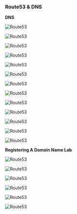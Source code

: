 ### Route53 & DNS

**DNS**

![Route53](../images/Route53/Route53-1.png)

![Route53](../images/Route53/Route53-2.png)

![Route53](../images/Route53/Route53-3.png)

![Route53](../images/Route53/Route53-4.png)

![Route53](../images/Route53/Route53-5.png)

![Route53](../images/Route53/Route53-6.png)

![Route53](../images/Route53/Route53-7.png)

![Route53](../images/Route53/Route53-8.png)

![Route53](../images/Route53/Route53-9.png)

![Route53](../images/Route53/Route53-10.png)

![Route53](../images/Route53/Route53-11.png)

![Route53](../images/Route53/Route53-12.png)

![Route53](../images/Route53/Route53-13.png)

**Registering A Domain Name Lab**

![Route53](../images/Route53/Route53-14.png)

![Route53](../images/Route53/Route53-15.png)

![Route53](../images/Route53/Route53-16.png)

![Route53](../images/Route53/Route53-17.png)

![Route53](../images/Route53/Route53-18.png)

![Route53](../images/Route53/Route53-19.png)

